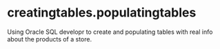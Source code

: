 # creatingtables.populatingtables
Using Oracle SQL developr to create and populating tables with real info about the products of a store.
